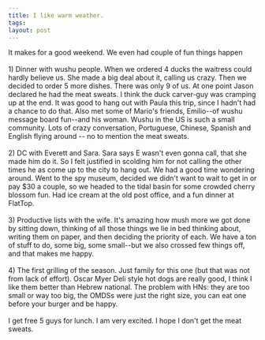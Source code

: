 ```yaml
---
title: I like warm weather.
tags: 
layout: post
---
```

It makes for a good weekend.  We even had couple of fun things happen<br /><br />1) Dinner with wushu people.  When we ordered 4 ducks the waitress could hardly believe us.  She made a big deal about it, calling us crazy.  Then we decided to order 5 more dishes.  There was only 9 of us.  At one point Jason declared he had the meat sweats.  I think the duck carver-guy was cramping up at the end.  It was good to hang out with Paula this trip, since I hadn't had a chance to do that.  Also met some of Mario's friends, Emilio--of wushu message board fun--and his woman.  Wushu in the US is such a small community.  Lots of crazy conversation, Portuguese, Chinese, Spanish and English flying around -- no to mention the meat sweats.  <br /><br />2) DC with Everett and Sara.  Sara says E wasn't even gonna call, that she made him do it. So I felt justified in scolding him for not calling the other times he as come up to the city to hang out.  We had a good time wondering around.  Went to the spy museum, decided we didn't want to wait to get in or pay $30 a couple, so we headed to the tidal basin for some crowded cherry blossom fun.  Had ice cream at the old post office, and a fun dinner at FlatTop.  <br /><br />3) Productive lists with the wife. It's amazing how mush more we got done by sitting down, thinking of all those things we lie in bed thinking about, writing them on paper, and then deciding the priority of each.  We have a ton of stuff to do, some big, some small--but we also crossed few things off, and that makes me happy.<br /><br />4) The first grilling of the season.  Just family for this one (but that was not from lack of effort). Oscar Myer Deli style hot dogs are really good, I think I like them better than Hebrew national.  The problem with HNs: they are too small or way too big, the OMDSs were just the right size, you can eat one before your burger and be happy.<br /><br />I get free 5 guys for lunch.  I am very excited.  I hope I don't get the meat sweats.
